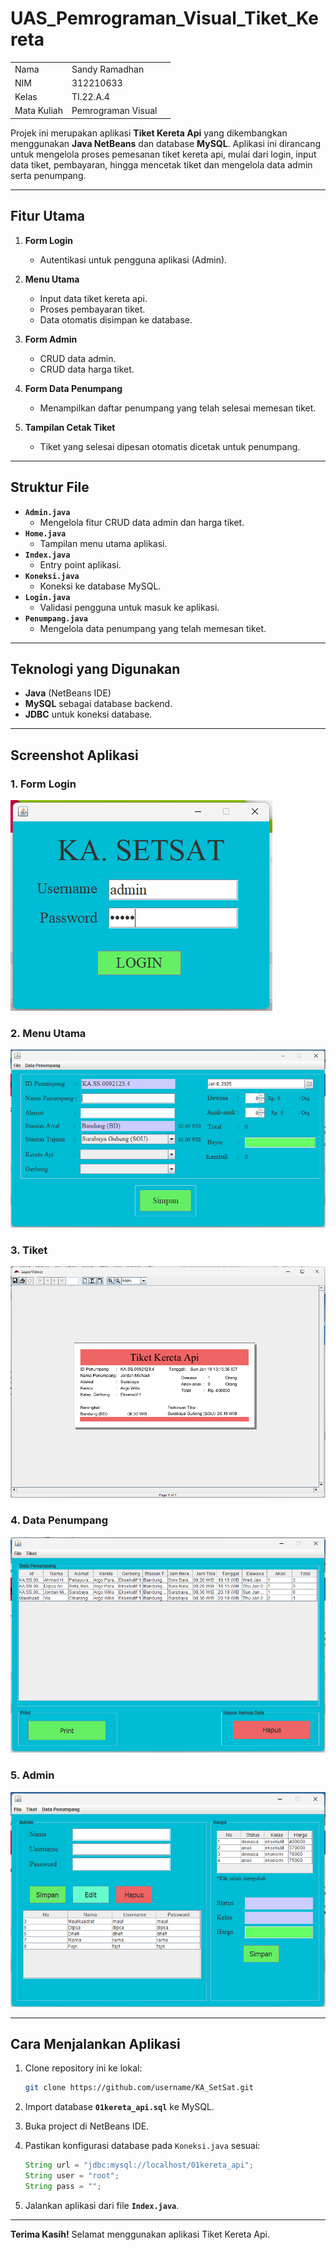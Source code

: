 # UAS_Pemrograman_Visual_Tiket_Kereta

|             |                    |     |
| ----------- | ------------------ | --- |
| Nama        | Sandy Ramadhan     |
| NIM         | 312210633          |
| Kelas       | TI.22.A.4          |
| Mata Kuliah | Pemrograman Visual |

Projek ini merupakan aplikasi **Tiket Kereta Api** yang dikembangkan menggunakan **Java NetBeans** dan database **MySQL**. Aplikasi ini dirancang untuk mengelola proses pemesanan tiket kereta api, mulai dari login, input data tiket, pembayaran, hingga mencetak tiket dan mengelola data admin serta penumpang.

---

## Fitur Utama

1. **Form Login**

   - Autentikasi untuk pengguna aplikasi (Admin).

2. **Menu Utama**

   - Input data tiket kereta api.
   - Proses pembayaran tiket.
   - Data otomatis disimpan ke database.

3. **Form Admin**

   - CRUD data admin.
   - CRUD data harga tiket.

4. **Form Data Penumpang**

   - Menampilkan daftar penumpang yang telah selesai memesan tiket.

5. **Tampilan Cetak Tiket**
   - Tiket yang selesai dipesan otomatis dicetak untuk penumpang.

---

## Struktur File

- **`Admin.java`**
  - Mengelola fitur CRUD data admin dan harga tiket.
- **`Home.java`**
  - Tampilan menu utama aplikasi.
- **`Index.java`**
  - Entry point aplikasi.
- **`Koneksi.java`**
  - Koneksi ke database MySQL.
- **`Login.java`**
  - Validasi pengguna untuk masuk ke aplikasi.
- **`Penumpang.java`**
  - Mengelola data penumpang yang telah memesan tiket.

---

## Teknologi yang Digunakan

- **Java** (NetBeans IDE)
- **MySQL** sebagai database backend.
- **JDBC** untuk koneksi database.

---

## Screenshot Aplikasi

### 1. Form Login

![Form Login](img/form_login.png)

### 2. Menu Utama

![Menu Utama](img/form_menuutama.png)

### 3. Tiket

![Tiket](img/tiket.png)

### 4. Data Penumpang

![Data Penumpang](img/form_datapenumpang.png)

### 5. Admin

![Admin](img/form_admin.png)

---

## Cara Menjalankan Aplikasi

1. Clone repository ini ke lokal:

   ```bash
   git clone https://github.com/username/KA_SetSat.git
   ```

2. Import database **`01kereta_api.sql`** ke MySQL.

3. Buka project di NetBeans IDE.

4. Pastikan konfigurasi database pada `Koneksi.java` sesuai:

   ```java
   String url = "jdbc:mysql://localhost/01kereta_api";
   String user = "root";
   String pass = "";
   ```

5. Jalankan aplikasi dari file **`Index.java`**.

---

**Terima Kasih!** Selamat menggunakan aplikasi Tiket Kereta Api.
